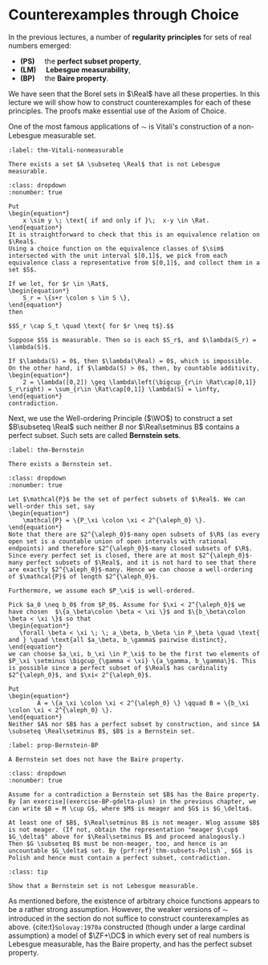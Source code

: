 # Counterexamples through Choice

In the previous lectures, a number of **regularity principles** for sets of real numbers emerged:
- **(PS)** &nbsp;&nbsp;&nbsp; the **perfect subset property**,
- **(LM)** &nbsp;&nbsp;&nbsp; **Lebesgue measurability**,
- **(BP)**  &nbsp;&nbsp;&nbsp; the **Baire property**.

We have seen that the Borel sets in $\Real$ have all these properties. In this lecture we will show how to construct counterexamples for each of these principles. The proofs make essential use of the Axiom of Choice.

One of the most famous applications of $\AC$ is Vitali's construction of a non-Lebesgue measurable set.

```{prf:theorem} $\AC$
:label: thm-Vitali-nonmeasurable

There exists a set $A \subseteq \Real$ that is not Lebesgue measurable.
```

```{prf:proof}
:class: dropdown
:nonumber: true

Put
\begin{equation*}
    x \sim y \; \text{ if and only if }\;  x-y \in \Rat.
\end{equation*}
It is straightforward to check that this is an equivalence relation on $\Real$.
Using a choice function on the equivalence classes of $\sim$ intersected with the unit interval $[0,1]$, we pick from each equivalence class a representative from $[0,1]$, and collect them in a set $S$.

If we let, for $r \in \Rat$,
\begin{equation*}
    S_r = \{s+r \colon s \in S \},
\end{equation*}
then 

$$S_r \cap S_t \quad \text{ for $r \neq t$}.$$
    
Suppose $S$ is measurable. Then so is each $S_r$, and $\lambda(S_r) = \lambda(S)$.

If $\lambda(S) = 0$, then $\lambda(\Real) = 0$, which is impossible.
On the other hand, if $\lambda(S) > 0$, then, by countable additivity,
\begin{equation*}
    2 = \lambda([0,2]) \geq \lambda\left(\bigcup_{r\in \Rat\cap[0,1]} S_r\right) = \sum_{r\in \Rat\cap[0,1]} \lambda(S) = \infty,
\end{equation*} 
contradiction.
```

Next, we use the Well-ordering Principle ($\WO$) to construct a set $B\subseteq \Real$ such neither $B$ nor $\Real\setminus B$ contains a perfect subset. Such sets are called **Bernstein sets**.

```{prf:theorem} $\AC$ 
:label: thm-Bernstein

There exists a Bernstein set.
```

```{prf:proof}
:class: dropdown
:nonumber: true

Let $\mathcal{P}$ be the set of perfect subsets of $\Real$. We can well-order this set, say
\begin{equation*}
    \mathcal{P} = \{P_\xi \colon \xi < 2^{\aleph_0} \}.
\end{equation*}
Note that there are $2^{\aleph_0}$-many open subsets of $\R$ (as every open set is a countable union of open intervals with rational endpoints) and therefore $2^{\aleph_0}$-many closed subsets of $\R$. Since every perfect set is closed, there are at most $2^{\aleph_0}$-many perfect subsets of $\Real$, and it is not hard to see that there are exactly $2^{\aleph_0}$-many. Hence we can choose a well-ordering of $\mathcal{P}$ of length $2^{\aleph_0}$.

Furthermore, we assume each $P_\xi$ is well-ordered.

Pick $a_0 \neq b_0$ from $P_0$. Assume for $\xi < 2^{\aleph_0}$ we have chosen  $\{a_\beta\colon \beta < \xi \}$ and $\{b_\beta\colon \beta < \xi \}$ so that
\begin{equation*}
   \forall \beta < \xi \; \; a_\beta, b_\beta \in P_\beta \quad \text{ and } \quad \text{all $a_\beta, b_\gamma$ pairwise distinct},
\end{equation*}
we can choose $a_\xi, b_\xi \in P_\xi$ to be the first two elements of $P_\xi \setminus \bigcup_{\gamma < \xi} \{a_\gamma, b_\gamma\}$. This is possible since a perfect subset of $\Real$ has cardinality $2^{\aleph_0}$, and $\xi< 2^{\aleph_0}$.

Put
\begin{equation*}
        A = \{a_\xi \colon \xi < 2^{\aleph_0} \} \qquad B = \{b_\xi \colon \xi < 2^{\aleph_0} \}.
\end{equation*}
Neither $A$ nor $B$ has a perfect subset by construction, and since $A \subseteq \Real\setminus B$, $B$ is a Bernstein set.
```

```{prf:proposition}
:label: prop-Bernstein-BP

A Bernstein set does not have the Baire property. 
```

```{prf:proof}
:class: dropdown
:nonumber: true

Assume for a contradiction a Bernstein set $B$ has the Baire property. By [an exercise](exercise-BP-gdelta-plus) in the previous chapter, we can write $B = M \cup G$, where $M$ is meager and $G$ is $G_\delta$.

At least one of $B$, $\Real\setminus B$ is not meager. Wlog assume $B$ is not meager. (If not, obtain the representation "meager $\cup$ $G_\delta$" above for $\Real\setminus B$ and proceed analogously.) Then $G \subseteq B$ must be non-meager, too, and hence is an uncountable $G_\delta$ set. By {prf:ref}`thm-subsets-Polish`, $G$ is Polish and hence must contain a perfect subset, contradiction.
```

```{admonition} Exercise
:class: tip

Show that a Bernstein set is not Lebesgue measurable.
```

As mentioned before, the existence of arbitrary choice functions appears to be a rather strong assumption.  However, the weaker versions of $\AC$ introduced in the section [](#AC) do not suffice to construct counterexamples as above. {cite:t}`Solovay:1970a` constructed (though under a large cardinal assumption) a model of $\ZF+\DC$ in which every set of real numbers is Lebesgue measurable, has the Baire property, and has the perfect subset property.
